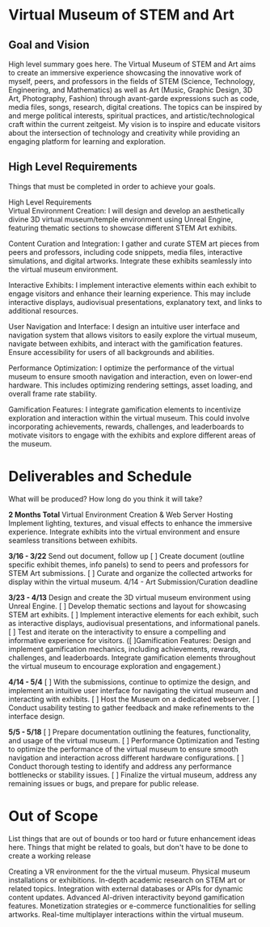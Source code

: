 # Virtual Museum of STEM and Art

## Goal and Vision

High level summary goes here.
The Virtual Museum of STEM and Art aims to create an immersive experience showcasing the innovative work of myself, peers, and professors in the fields of STEM (Science, Technology, Engineering, and Mathematics) as well as Art (Music, Graphic Design, 3D Art, Photography, Fashion) through avant-garde expressions such as code, media files, songs, research, digital creations. The topics can be inspired by and merge political interests, spiritual practices, and artistic/technological craft within the current zeitgeist. My vision is to inspire and educate visitors about the intersection of technology and creativity while providing an engaging platform for learning and exploration.

## High Level Requirements

Things that must be completed in order to achieve your goals.

High Level Requirements  
Virtual Environment Creation: I will design and develop an aesthetically divine 3D virtual museum/temple environment using Unreal Engine, featuring thematic sections to showcase different STEM Art exhibits.

Content Curation and Integration: I gather and curate STEM art pieces from peers and professors, including code snippets, media files, interactive simulations, and digital artworks. Integrate these exhibits seamlessly into the virtual museum environment.

Interactive Exhibits: I implement interactive elements within each exhibit to engage visitors and enhance their learning experience. This may include interactive displays, audiovisual presentations, explanatory text, and links to additional resources.

User Navigation and Interface: I design an intuitive user interface and navigation system that allows visitors to easily explore the virtual museum, navigate between exhibits, and interact with the gamification features. Ensure accessibility for users of all backgrounds and abilities.

Performance Optimization: I optimize the performance of the virtual museum to ensure smooth navigation and interaction, even on lower-end hardware. This includes optimizing rendering settings, asset loading, and overall frame rate stability.

Gamification Features: I integrate gamification elements to incentivize exploration and interaction within the virtual museum. This could involve incorporating achievements, rewards, challenges, and leaderboards to motivate visitors to engage with the exhibits and explore different areas of the museum.

# Deliverables and Schedule
What will be produced? How long do you think it will take?

**2 Months Total**
Virtual Environment Creation & Web Server Hosting
Implement lighting, textures, and visual effects to enhance the immersive experience.
Integrate exhibits into the virtual environment and ensure seamless transitions between exhibits.

**3/16 - 3/22** Send out document, follow up
[ ] Create document (outline specific exhibit themes, info panels) to send to peers and professors for STEM Art submissions. 
[ ] Curate and organize the collected artworks for display within the virtual museum.
4/14 - Art Submission/Curation deadline

**3/23 - 4/13**
Design and create the 3D virtual museum environment using Unreal Engine.
[ ] Develop thematic sections and layout for showcasing STEM art exhibits.
[ ] Implement interactive elements for each exhibit, such as interactive displays, audiovisual presentations, and informational panels.
[ ] Test and iterate on the interactivity to ensure a compelling and informative experience for visitors. 
([ ]Gamification Features: Design and implement gamification mechanics, including achievements, rewards, challenges, and leaderboards.
Integrate gamification elements throughout the virtual museum to encourage exploration and engagement.)

**4/14 - 5/4**
[ ] With the submissions, continue to optimize the design, and implement an intuitive user interface for navigating the virtual museum and interacting with exhibits.
[ ] Host the Museum on a dedicated webserver.
[ ] Conduct usability testing to gather feedback and make refinements to the interface design.


**5/5 - 5/18**
[ ] Prepare documentation outlining the features, functionality, and usage of the virtual museum.
[ ] Performance Optimization and Testing to optimize the performance of the virtual museum to ensure smooth navigation and interaction across different hardware configurations.
[ ] Conduct thorough testing to identify and address any performance bottlenecks or stability issues.
[ ] Finalize the virtual museum, address any remaining issues or bugs, and prepare for public release.

# Out of Scope

List things that are out of bounds or too hard or future enhancement ideas here.
Things that might be related to goals, but don't have to be done to create a working release

Creating a VR environment for the the virtual museum.
Physical museum installations or exhibitions.
In-depth academic research on STEM art or related topics.
Integration with external databases or APIs for dynamic content updates.
Advanced AI-driven interactivity beyond gamification features.
Monetization strategies or e-commerce functionalities for selling artworks.
Real-time multiplayer interactions within the virtual museum.
